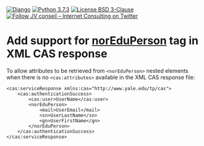 [![Django](https://img.shields.io/badge/Django-2.2.3-green.svg)](https://www.djangoproject.com/weblog/2019/jul/01/security-releases/)
[![Python 3.7.3](https://img.shields.io/badge/python-3.7.3-green.svg)](https://www.python.org/)
[![License BSD 3-Clause](https://img.shields.io/badge/License-BSD%203--Clause-blue.svg)](LICENSE)
[![Follow JV conseil – Internet Consulting on Twitter](https://img.shields.io/twitter/follow/JVconseil.svg?style=social&logo=twitter)](https://twitter.com/JVconseil)


# Add support for [norEduPerson](https://docs.feide.no/schema/noredu/index.html) tag in XML CAS response
To allow attributes to be retrieved from `<norEduPerson>` nested elements when there is no `<cas:attributes>` available in the XML CAS response file:
```
<cas:serviceResponse xmlns:cas="http://www.yale.edu/tp/cas">
    <cas:authenticationSuccess>
        <cas:user>UserName</cas:user>
        <norEduPerson>
            <mail>UserEmail</mail>
            <sn>UserLastName</sn>
            <gn>UserFirstName</gn>
        </norEduPerson>
    </cas:authenticationSuccess>
</cas:serviceResponse>
```